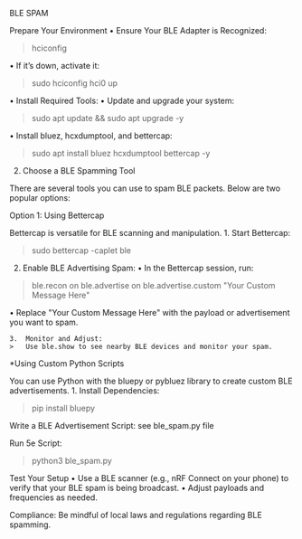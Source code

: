 BLE SPAM 

Prepare Your Environment
	•	Ensure Your BLE Adapter is Recognized:
> hciconfig

•	If it’s down, activate it:
> sudo hciconfig hci0 up

•	Install Required Tools:
	•	Update and upgrade your system:
 > sudo apt update && sudo apt upgrade -y

•	Install bluez, hcxdumptool, and bettercap:
> sudo apt install bluez hcxdumptool bettercap -y

2. Choose a BLE Spamming Tool

There are several tools you can use to spam BLE packets. Below are two popular options:

Option 1: Using Bettercap

Bettercap is versatile for BLE scanning and manipulation.
	1.	Start Bettercap:
 > sudo bettercap -caplet ble

2.	Enable BLE Advertising Spam:
	•	In the Bettercap session, run:
> ble.recon on
> ble.advertise on
> ble.advertise.custom "Your Custom Message Here"

•	Replace "Your Custom Message Here" with the payload or advertisement you want to spam.

	3.	Monitor and Adjust:
	> 	Use ble.show to see nearby BLE devices and monitor your spam.

*Using Custom Python Scripts

You can use Python with the bluepy or pybluez library to create custom BLE advertisements.
	1.	Install Dependencies:
 > pip install bluepy 

Write a BLE Advertisement Script: see ble_spam.py file 

Run 5e Script:
> python3 ble_spam.py

Test Your Setup
	•	Use a BLE scanner (e.g., nRF Connect on your phone) to verify that your BLE spam is being broadcast.
	•	Adjust payloads and frequencies as needed.

Compliance: Be mindful of local laws and regulations regarding BLE spamming.


